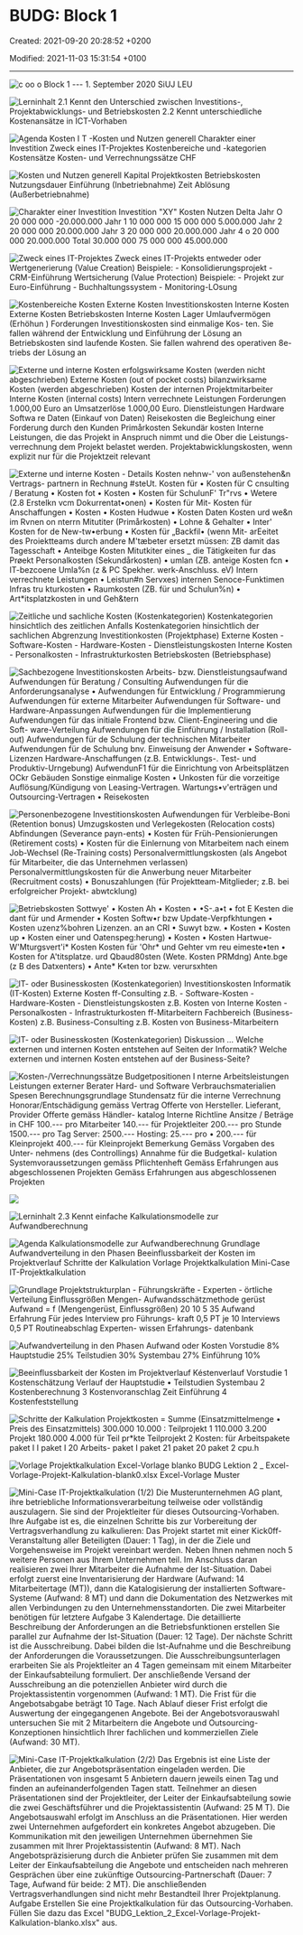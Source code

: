 # BUDG: Block 1

Created: 2021-09-20 20:28:52 +0200

Modified: 2021-11-03 15:31:54 +0100

---

![c oo o Block 1 --- 1. September 2020 SiUJ LEU ](../media/S1_04_BUDG_Budgetierung-BUDG--Block-1-image1.png)



![Lerninhalt 2.1 Kennt den Unterschied zwischen Investitions-, Projektabwicklungs- und Betriebskosten 2.2 Kennt unterschiedliche Kostenansätze in ICT-Vorhaben ](../media/S1_04_BUDG_Budgetierung-BUDG--Block-1-image2.png)



![Agenda Kosten I T -Kosten und Nutzen generell Charakter einer Investition Zweck eines IT-Projektes Kostenbereiche und -kategorien Kostensätze Kosten- und Verrechnungssätze CHF ](../media/S1_04_BUDG_Budgetierung-BUDG--Block-1-image3.png)



![Kosten und Nutzen generell Kapital Projektkosten Betriebskosten Nutzungsdauer Einführung (Inbetriebnahme) Zeit Ablösung (Außerbetriebnahme) ](../media/S1_04_BUDG_Budgetierung-BUDG--Block-1-image4.png)



![Charakter einer Investition Investition "XY" Kosten Nutzen Delta Jahr O 20 000 000 -20.000.000 Jahr 1 10 000 000 15 000 000 5.000.000 Jahr 2 20 000 000 20.000.000 Jahr 3 20 000 000 20.000.000 Jahr 4 o 20 000 000 20.000.000 Total 30.000 000 75 000 000 45.000.000 ](../media/S1_04_BUDG_Budgetierung-BUDG--Block-1-image5.png)



![Zweck eines IT-Projektes Zweck eines IT-Projekts entweder oder Wertgenerierung (Value Creation) Beispiele: - Konsolidierungsprojekt - CRM-Einführung Wertsicherung (Value Protection) Beispiele: - Projekt zur Euro-Einführung - Buchhaltungssystem - Monitoring-LOsung ](../media/S1_04_BUDG_Budgetierung-BUDG--Block-1-image6.png)



![Kostenbereiche Kosten Externe Kosten Investitionskosten Interne Kosten Externe Kosten Betriebskosten Interne Kosten Lager Umlaufvermögen (Erhöhun ) Forderungen Investitionskosten sind einmalige Kos- ten. Sie fallen während der Entwicklung und Einführung der Lösung an Betriebskosten sind laufende Kosten. Sie fallen wahrend des operativen 8e- triebs der Lösung an ](../media/S1_04_BUDG_Budgetierung-BUDG--Block-1-image7.png)



![Externe und interne Kosten erfolgswirksame Kosten (werden nicht abgeschrieben) Externe Kosten (out of pocket costs) bilanzwirksame Kosten (werden abgeschrieben) Kosten der internen Projektmitarbeiter Interne Kosten (internal costs) Intern verrechnete Leistungen Forderungen 1.000,00 Euro an Umsatzerlöse 1.000,00 Euro. Dienstleistungen Hardware Softwa re Daten (Einkauf von Daten) Reisekosten die Begleichung einer Forderung durch den Kunden Primårkosten Sekundär kosten Interne Leistungen, die das Projekt in Anspruch nimmt und die Ober die Leistungs- verrechnung dem Projekt belastet werden. Projektabwicklungskosten, wenn explizit nur für die Projektzeit relevant ](../media/S1_04_BUDG_Budgetierung-BUDG--Block-1-image8.png)



![Externe und interne Kosten - Details Kosten nehnw-' von außenstehen&n Vertrags- partnern in Rechnung #steUt. Kosten für • Kosten für C cnsulting / Beratung • Kosten fot • Kosten • Kosten für SchulunF' Tr"rvs • Wetere (2.8 Erstelkn vcm Dokurrentat•onen) • Kosten für Mit- Kosten für Anschaffungen • Kosten • Kosten Hudwue • Kosten Daten Kosten urd we&n im R*vnen on nterr*n Mitut*iter (Primårkosten) • Lohne & Gehalter • Inter'* Kosten for de New-tw•erbung • Kosten für „Backfil• (wenn Mit- arEeitet des Proiektteams durch andere M'tæbeter ersetzt müssen: ZB damit das Tages*schaft • Anteibge Kosten Mitutkiter eines _ die Tätigkeiten fur das Prøekt Personalkosten (Sekundårkosten) • umla*n (ZB. anteige Kosten fcn • IT-bezcoene Umla%n (z & PC Spekher. werk-Anschluss. eV) Intern verrechnete Leistungen • Leistun#n Servxes) internen Senoce-Funktimen Infras tru kturkosten • Raumkosten (ZB. für und Schulun%n) • Art*itsplatzkosten in und Geh&tern ](../media/S1_04_BUDG_Budgetierung-BUDG--Block-1-image9.png)



![Zeitliche und sachliche Kosten (Kostenkategorien) Kostenkategorien hinsichtlich des zeitlichen Anfalls Kostenkategorien hinsichtlich der sachlichen Abgrenzung Investitionkosten (Projektphase) Externe Kosten - Software-Kosten - Hardware-Kosten - Dienstleistungskosten Interne Kosten - Personalkosten - Infrastrukturkosten Betriebskosten (Betriebsphase) ](../media/S1_04_BUDG_Budgetierung-BUDG--Block-1-image10.png)



![Sachbezogene Investitionskosten Arbeits- bzw. Dienstleistungsaufwand Aufwendungen für Beratung / Consulting Aufwendungen für die Anforderungsanalyse • Aufwendungen für Entwicklung / Programmierung Aufwendungen für externe Mitarbeiter Aufwendungen für Software- und Hardware-Anpassungen Aufwendungen für die Implementierung Aufwendungen für das initiale Frontend bzw. Client-Engineering und die Soft- ware-Verteilung Aufwendungen für die Einführung / Installation (Roll-out) Aufwendungen für de Schulung der technischen Mitarbeiter Aufwendungen für de Schulung bnv. Einweisung der Anwender • Software-Lizenzen Hardware-Anschaffungen (z.B. Entwicklungs-. Test- und Produktiv-Urngebung) AufwendunF1 für die Einrichtung von Arbeitsplätzen OCkr Gebäuden Sonstige einmalige Kosten • Unkosten für die vorzeitige Auflösung/Kündigung von Leasing-Vertragen. Wartungs•v'erträgen und Outsourcing-Vertragen • Reisekosten ](../media/S1_04_BUDG_Budgetierung-BUDG--Block-1-image11.png)



![Personenbezogene Investitionskosten Aufwendungen für Verbleibe-Boni (Retention bonus) Umzugskosten und Verlegekosten (Relocation costs) Abfindungen (Severance payn-ents) • Kosten für Früh-Pensionierungen (Retirement costs) • Kosten für die Einlernung von Mitarbeitem nach einem Job-Wechsel (Re-Training costs) Personalvermittlungskosten (als Angebot für Mitarbeiter, die das Unternehmen verlassen) Personalvermittlungskosten für die Anwerbung neuer Mitarbeiter (Recruitment costs) • Bonuszahlungen (für Projektteam-Mitglieder; z.B. bei erfolgreicher Projekt- abwtcklung) ](../media/S1_04_BUDG_Budgetierung-BUDG--Block-1-image12.png)



![Betriebskosten Sottwye' • Kosten Ah • Kosten • •S-.a•t • fot E Kesten die dant für und Armender • Kosten Softw•r bzw Update-Verpfkhtungen • Kosten uzenz%bohren Lizenzen. an an CRI • Suwyt bzw. • Kosten • Kosten up • Kosten einer und Oatenspeg:herung) • Kosten • Kosten Hartwue-W'Mturgsvert'i* Kosten Kosten für 'Ohr* und Geh*ter vm reu eimeste•ten • Kosten for A't*itsplatze. urd Qbaud80sten (Wete. Kosten PRMdng) Ante.bge (z B des Datxenters) • Ante* K«ten tor bzw. verursxhten ](../media/S1_04_BUDG_Budgetierung-BUDG--Block-1-image13.png)



![IT- oder Businesskosten (Kostenkategorien) Investitionskosten Informatik (IT-Kosten) Externe Kosten ff-Consulting z.B. - Software-Kosten - Hardware-Kosten - Dienstleistungskosten z.B. Kosten von Interne Kosten - Personalkosten - Infrastrukturkosten ff-Mitarbeitern Fachbereich (Business-Kosten) z.B. Business-Consulting z.B. Kosten von Business-Mitarbeitern ](../media/S1_04_BUDG_Budgetierung-BUDG--Block-1-image14.png)



![IT- oder Businesskosten (Kostenkategorien) Diskussion ... Welche externen und internen Kosten entstehen auf Seiten der Informatik? Welche externen und internen Kosten entstehen auf der Business-Seite? ](../media/S1_04_BUDG_Budgetierung-BUDG--Block-1-image15.png)



![Kosten-/Verrechnungssätze Budgetpositionen I nterne Arbeitsleistungen Leistungen externer Berater Hard- und Software Verbrauchsmaterialien Spesen Berechnungsgrundlage Stundensatz für die interne Verrechnung Honorar/Entschädigung gemäss Vertrag Offerte von Hersteller. Lieferant, Provider Offerte gemäss Händler- katalog Interne Richtline Ansitze / Beträge in CHF 100.--- pro Mitarbeiter 140.--- für Projektleiter 200.--- pro Stunde 1500.--- pro Tag Server: 2500.--- Hosting: 25.--- pro • 200.--- für Kleinprojekt 400.--- für Kleinprojekt Bemerkung Gemäss Vorgaben des Unter- nehmens (des Controllings) Annahme für die Budgetkal- kulation Systemvoraussetzungen gemäss Pflichtenheft Gemäss Erfahrungen aus abgeschlossenen Projekten Gemäss Erfahrungen aus abgeschlossenen Projekten ](../media/S1_04_BUDG_Budgetierung-BUDG--Block-1-image16.png)



![](../media/S1_04_BUDG_Budgetierung-BUDG--Block-1-image17.png)



![Lerninhalt 2.3 Kennt einfache Kalkulationsmodelle zur Aufwandberechnung ](../media/S1_04_BUDG_Budgetierung-BUDG--Block-1-image18.png)



![Agenda Kalkulationsmodelle zur Aufwandberechnung Grundlage Aufwandverteilung in den Phasen Beeinflussbarkeit der Kosten im Projektverlauf Schritte der Kalkulation Vorlage Projektkalkulation Mini-Case IT-Projektkalkulation ](../media/S1_04_BUDG_Budgetierung-BUDG--Block-1-image19.png)



![Grundlage Projektstrukturplan - Führungskräfte - Experten - örtliche Verteilung Einflussgrößen Mengen- Aufwandsschätzmethode gerüst Aufwand = f (Mengengerüst, Einflussgrößen) 20 10 5 35 Aufwand Erfahrung Für jedes Interview pro Führungs- kraft 0,5 PT je 10 Interviews 0,5 PT Routineabschlag Experten- wissen Erfahrungs- datenbank ](../media/S1_04_BUDG_Budgetierung-BUDG--Block-1-image20.png)



![Aufwandverteilung in den Phasen Aufwand oder Kosten Vorstudie 8% Hauptstudie 25% Teilstudien 30% Systembau 27% Einführung 10% ](../media/S1_04_BUDG_Budgetierung-BUDG--Block-1-image21.png)



![Beeinflussbarkeit der Kosten im Projektverlauf Késtenverlauf Vorstudie 1 Kostenschätzung Verlauf der Hauptstudie • Teilstudien Systembau 2 Kostenberechnung 3 Kostenvoranschlag Zeit Einführung 4 Kostenfeststellung ](../media/S1_04_BUDG_Budgetierung-BUDG--Block-1-image22.png)



![Schritte der Kalkulation Projektkosten = Summe (Einsatzmittelmenge • Preis des Einsatzmittels) 300.000 10.000 : Teilprojekt 1 110.000 3.200 Projekt 180.000 4.000 für Teil pr*kte Teilprojekt 2 Kosten: für Arbeitspakete paket I I paket I 20 Arbeits- paket I paket 21 paket 20 paket 2 cpu.h ](../media/S1_04_BUDG_Budgetierung-BUDG--Block-1-image23.png)



![Vorlage Projektkalkulation Excel-Vorlage blanko BUDG Lektion 2 _ Excel-Vorlage-Projekt-Kalkulation-blank0.xlsx Excel-Vorlage Muster ](../media/S1_04_BUDG_Budgetierung-BUDG--Block-1-image24.png)



![Mini-Case IT-Projektkalkulation (1/2) Die Musterunternehmen AG plant, ihre betriebliche Informationsverarbeitung teilweise oder vollständig auszulagern. Sie sind der Projektleiter für dieses Outsourcing-Vorhaben. Ihre Aufgabe ist es, die einzelnen Schritte bis zur Vorbereitung der Vertragsverhandlung zu kalkulieren: Das Projekt startet mit einer Kick0ff-Veranstaltung aller Beteiligten (Dauer: 1 Tag), in der die Ziele und Vorgehensweise im Projekt vereinbart werden. Neben Ihnen nehmen noch 5 weitere Personen aus Ihrem Unternehmen teil. Im Anschluss daran realisieren zwei Ihrer Mitarbeiter die Aufnahme der Ist-Situation. Dabei erfolgt zuerst eine Inventarisierung der Hardware (Aufwand: 14 Mitarbeitertage (MT)), dann die Katalogisierung der installierten Software-Systeme (Aufwand: 8 MT) und dann die Dokumentation des Netzwerkes mit allen Verbindungen zu den Unternehmensstandorten. Die zwei Mitarbeiter benötigen für letztere Aufgabe 3 Kalendertage. Die detaillierte Beschreibung der Anforderungen an die Betriebsfunktionen erstellen Sie parallel zur Aufnahme der Ist-Situation (Dauer: 12 Tage). Der nächste Schritt ist die Ausschreibung. Dabei bilden die Ist-Aufnahme und die Beschreibung der Anforderungen die Voraussetzungen. Die Ausschreibungsunterlagen erarbeiten Sie als Projektleiter an 4 Tagen gemeinsam mit einem Mitarbeiter der Einkaufsabteilung formuliert. Der anschließende Versand der Ausschreibung an die potenziellen Anbieter wird durch die Projektassistentin vorgenommen (Aufwand: 1 MT). Die Frist für die Angebotsabgabe beträgt 10 Tage. Nach Ablauf dieser Frist erfolgt die Auswertung der eingegangenen Angebote. Bei der Angebotsvorauswahl untersuchen Sie mit 2 Mitarbeitern die Angebote und Outsourcing-Konzeptionen hinsichtlich Ihrer fachlichen und kommerziellen Ziele (Aufwand: 30 MT). ](../media/S1_04_BUDG_Budgetierung-BUDG--Block-1-image25.png)



![Mini-Case IT-Projektkalkulation (2/2) Das Ergebnis ist eine Liste der Anbieter, die zur Angebotspräsentation eingeladen werden. Die Präsentationen von insgesamt 5 Anbietern dauern jeweils einen Tag und finden an aufeinanderfolgenden Tagen statt. Teilnehmer an diesen Präsentationen sind der Projektleiter, der Leiter der Einkaufsabteilung sowie die zwei Geschäftsführer und die Projektassistentin (Aufwand: 25 M T). Die Angebotsauswahl erfolgt im Anschluss an die Präsentationen. Hier werden zwei Unternehmen aufgefordert ein konkretes Angebot abzugeben. Die Kommunikation mit den jeweiligen Unternehmen übernehmen Sie zusammen mit Ihrer Projektassistentin (Aufwand: 8 MT). Nach Angebotspräzisierung durch die Anbieter prüfen Sie zusammen mit dem Leiter der Einkaufsabteilung die Angebote und entscheiden nach mehreren Gesprächen über eine zukünftige Outsourcing-Partnerschaft (Dauer: 7 Tage, Aufwand für beide: 2 MT). Die anschließenden Vertragsverhandlungen sind nicht mehr Bestandteil Ihrer Projektplanung. Aufgabe Erstellen Sie eine Projektkalkulation für das Outsourcing-Vorhaben. Füllen Sie dazu das Excel "BUDG_Lektion_2_Excel-Vorlage-Projekt-Kalkulation-blanko.xIsx" aus. ](../media/S1_04_BUDG_Budgetierung-BUDG--Block-1-image26.png)








































































